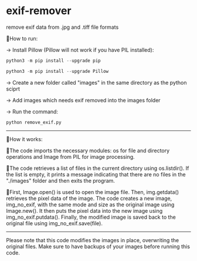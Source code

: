 # exif-remover
remove exif data from .jpg and .tiff file formats


🔴How to run:

-> Install Pillow (Pillow will not work if you have PIL installed):
```python
python3 -m pip install --upgrade pip
```
```python
python3 -m pip install --upgrade Pillow
```

-> Create a new folder called "images" in the same directory as the python sciprt

-> Add images which needs exif removed into the images folder

-> Run the command:
```python
python remove_exif.py
```

---


🔴How it works:

🔹The code imports the necessary modules: os for file and directory operations and Image from PIL for image processing.

🔹The code retrieves a list of files in the current directory using os.listdir(). If the list is empty, it prints a message indicating that there are no files in the "./images" folder and then exits the program.

🔹First, Image.open() is used to open the image file. Then, img.getdata() retrieves the pixel data of the image. The code creates a new image, img_no_exif, with the same mode and size as the original image using Image.new(). It then puts the pixel data into the new image using img_no_exif.putdata(). Finally, the modified image is saved back to the original file using img_no_exif.save(file).

---

Please note that this code modifies the images in place, overwriting the original files. Make sure to have backups of your images before running this code.
